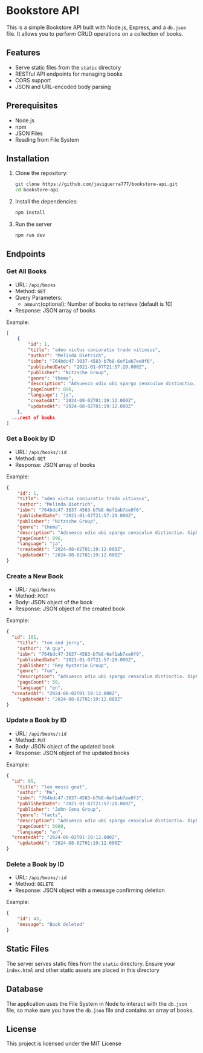 # Bookstore API

This is a simple Bookstore API built with Node.js, Express, and a `db.json` file. It allows you to perform CRUD operations on a collection of books.

## Features

- Serve static files from the `static` directory
- RESTful API endpoints for managing books
- CORS support
- JSON and URL-encoded body parsing

## Prerequisites

- Node.js
- npm
- JSON Files
- Reading from File System

## Installation

1. Clone the repository:

   ```bash
   git clone https://github.com/javiguerra777/bookstore-api.git
   cd bookstore-api
   ```
2. Install the dependencies:
   ```bash
   npm install
   ```
3. Run the server
   ```bash
   npm run dev
   ```
## Endpoints

### Get All Books
- URL: `/api/books`
- Method: `GET`
- Query Parameters:
  - `amount`(optional): Number of books to retrieve (default is 10)
- Response: JSON array of books

Example:
```JSON
[
	{
		"id": 1,
		"title": "adeo victus coniuratio trado vitiosus",
		"author": "Melinda Dietrich",
		"isbn": "764bdc47-3037-4583-b7b8-6ef1ab7ee0f6",
		"publishedDate": "2021-01-07T21:57:20.000Z",
		"publisher": "Nitzsche Group",
		"genre": "thema",
		"description": "Adsuesco odio ubi spargo cenaculum distinctio. Xiphias temporibus audacia cuius articulus adficio benigne subseco aptus ullus. Verecundia virtus creator.",
		"pageCount": 896,
		"language": "ja",
		"createdAt": "2024-08-02T01:19:12.000Z",
		"updatedAt": "2024-08-02T01:19:12.000Z"
	},
  ...rest of books
]
```

### Get a Book by ID
- URL: `/api/books/:id`
- Method: `GET`
- Response: JSON array of books

Example:
```JSON
{
	"id": 1,
	"title": "adeo victus coniuratio trado vitiosus",
	"author": "Melinda Dietrich",
	"isbn": "764bdc47-3037-4583-b7b8-6ef1ab7ee0f6",
	"publishedDate": "2021-01-07T21:57:20.000Z",
	"publisher": "Nitzsche Group",
	"genre": "thema",
	"description": "Adsuesco odio ubi spargo cenaculum distinctio. Xiphias temporibus audacia cuius articulus adficio benigne subseco aptus ullus. Verecundia virtus creator.",
	"pageCount": 896,
	"language": "ja",
	"createdAt": "2024-08-02T01:19:12.000Z",
	"updatedAt": "2024-08-02T01:19:12.000Z"
}
```

### Create a New Book
- URL: `/api/books`
- Method: `POST`
- Body: JSON object of the book
- Response: JSON object of the created book

Example:
```JSON
{
  "id": 101,
	"title": "tom and jerry",
	"author": "A guy",
	"isbn": "764bdc47-3037-4583-b7b8-6ef1ab7ee0f9",
	"publishedDate": "2021-01-07T21:57:20.000Z",
	"publisher": "Rey Mysterio Group",
	"genre": "fun",
	"description": "Adsuesco odio ubi spargo cenaculum distinctio. Xiphias temporibus audacia cuius articulus adficio benigne subseco aptus ullus. Verecundia virtus creator.",
	"pageCount": 50,
	"language": "en",
  "createdAt": "2024-08-02T01:19:12.000Z",
	"updatedAt": "2024-08-02T01:19:12.000Z"
}
```

### Update a Book by ID
- URL: `/api/books/:id`
- Method: `PUT`
- Body: JSON object of the updated book
- Response: JSON object of the updated books

Example:
```JSON
{
  "id": 95,
	"title": "leo messi goat",
	"author": "Me",
	"isbn": "764bdc47-3037-4583-b7b8-6ef1ab7ee0f3",
	"publishedDate": "2021-01-07T21:57:20.000Z",
	"publisher": "John Cena Group",
	"genre": "facts",
	"description": "Adsuesco odio ubi spargo cenaculum distinctio. Xiphias temporibus audacia cuius articulus adficio benigne subseco aptus ullus. Verecundia virtus creator.",
	"pageCount": 5000,
	"language": "en",
  "createdAt": "2024-08-02T01:19:12.000Z",
	"updatedAt": "2024-08-02T01:19:12.000Z"
}
```

### Delete a Book by ID
- URL: `/api/books/:id`
- Method: `DELETE`
- Response: JSON object with a message confirming deletion

Example:
```JSON
{
	"id": 43,
	"message": "Book deleted"
}
```

## Static Files
The server serves static files from the `static` directory. Ensure your `index.html` and other static assets are placed in this directory

## Database
The application uses the File System in Node to interact with the `db.json` file, so make sure you have the `db.json` file and contains an array of books.

## License
This project is licensed under the MIT License